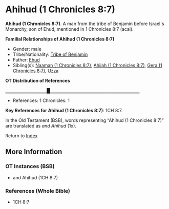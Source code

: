 # Ahihud (1 Chronicles 8:7)
**Ahihud (1 Chronicles 8:7)**. 
A man from the tribe of Benjamin before Israel's Monarchy, son of Ehud, mentioned in 1 Chronicles 8:7 (acai). 




**Familial Relationships of Ahihud (1 Chronicles 8:7)**


* Gender: male
* Tribe/Nationality: [Tribe of Benjamin](../../../groups/md/acai/Benjamin.md)
* Father: [Ehud](Ehud.md)
* Sibling(s): [Naaman (1 Chronicles 8:7)](Naaman.4.md), [Ahijah (1 Chronicles 8:7)](Ahijah.5.md), [Gera (1 Chronicles 8:7)](Gera.4.md), [Uzza](Uzza.md)


**OT Distribution of References**

▁▁▁▁▁▁▁▁▁▁▁▁█▁▁▁▁▁▁▁▁▁▁▁▁▁▁▁▁▁▁▁▁▁▁▁▁▁▁
* References: 1 Chronicles: 1



**Key References for Ahihud (1 Chronicles 8:7)**: 
1CH 8:7. 


In the Old Testament (BSB), words representing “Ahihud (1 Chronicles 8:7)” are translated as 
*and Ahihud* (1x). 




Return to [Index](00-Index.md)

## More Information

### OT Instances (BSB)

* and Ahihud (1CH 8:7)



### References (Whole Bible)

* 1CH 8:7



